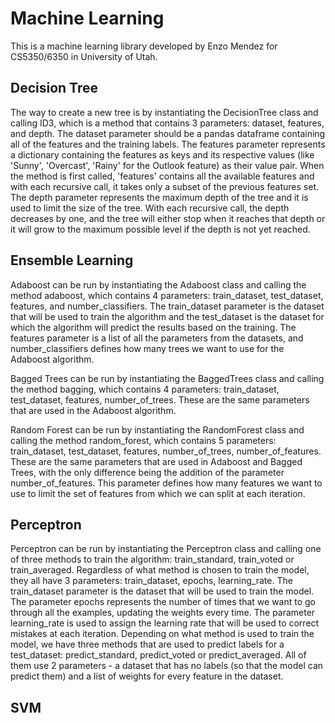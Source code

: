 # Machine Learning
This is a machine learning library developed by Enzo Mendez for CS5350/6350 in University of Utah.


## Decision Tree
The way to create a new tree is by instantiating the DecisionTree class and calling ID3, which is a method that contains 3 parameters: dataset, features, and depth. The dataset parameter should be a pandas dataframe containing all of the features and the training labels. The features parameter represents a dictionary containing the features as keys and its respective values (like 'Sunny', 'Overcast', 'Rainy' for the Outlook feature) as their value pair. When the method is first called, 'features' contains all the available features and with each recursive call, it takes only a subset of the previous features set. The depth parameter represents the maximum depth of the tree and it is used to limit the size of the tree. With each recursive call, the depth decreases by one, and the tree will either stop when it reaches that depth or it will grow to the maximum possible level if the depth is not yet reached.

## Ensemble Learning
Adaboost can be run by instantiating the Adaboost class and calling the method adaboost, which contains 4 parameters: train_dataset, test_dataset, features, and number_classifiers. The train_dataset parameter is the dataset that will be used to train the algorithm and the test_dataset is the dataset for which the algorithm will predict the results based on the training. The features parameter is a list of all the parameters from the datasets, and number_classifiers defines how many trees we want to use for the Adaboost algorithm.

Bagged Trees can be run by instantiating the BaggedTrees class and calling the method bagging, which contains 4 parameters: train_dataset, test_dataset, features, number_of_trees. These are the same parameters that are used in the Adaboost algorithm.

Random Forest can be run by instantiating the RandomForest class and calling the method random_forest, which contains 5 parameters: train_dataset, test_dataset, features, number_of_trees, number_of_features. These are the same parameters that are used in Adaboost and Bagged Trees, with the only difference being the addition of the parameter number_of_features. This parameter defines how many features we want to use to limit the set of features from which we can split at each iteration.

## Perceptron
Perceptron can be run by instantiating the Perceptron class and calling one of three methods to train the algorithm: train_standard, train_voted or train_averaged. Regardless of what method is chosen to train the model, they all have 3 parameters: train_dataset, epochs, learning_rate. The train_dataset parameter is the dataset that will be used to train the model. The parameter epochs represents the number of times that we want to go through all the examples, updating the weights every time. The parameter learning_rate is used to assign the learning rate that will be used to correct mistakes at each iteration. Depending on what method is used to train the model, we have three methods that are used to predict labels for a test_dataset: predict_standard, predict_voted or predict_averaged. All of them use 2 parameters - a dataset that has no labels (so that the model can predict them) and a list of weights for every feature in the dataset.

## SVM